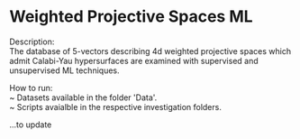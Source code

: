 # Weighted Projective Spaces ML
Description:  
The database of 5-vectors describing 4d weighted projective spaces which admit Calabi-Yau hypersurfaces are examined with supervised and unsupervised ML techniques.  
  
How to run:  
~ Datasets available in the folder 'Data'.  
~ Scripts avaialble in the respective investigation folders.  
  
...to update
